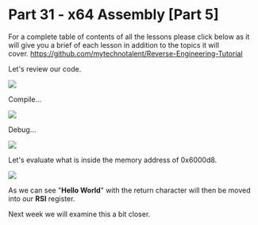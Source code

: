 # Part 31 - x64 Assembly \[Part 5\]

For a complete table of contents of all the lessons please click below as it will give you a brief of each lesson in addition to the topics it will cover.&nbsp;https://github.com/mytechnotalent/Reverse-Engineering-Tutorial

Let's review our code.

<div class="slate-resizable-image-embed slate-image-embed__resize-full-width"><img src="https://media-exp1.licdn.com/dms/image/C4E12AQElNN_jEOL1BA/article-inline_image-shrink_1000_1488/0/1553248751760?e=1614211200&amp;v=beta&amp;t=kM0LO-0o2zwHqVXB3Cdbc-OVQ4pM61KFFA9ZLwkje8M"/></div>

Compile...

<div class="slate-resizable-image-embed slate-image-embed__resize-full-width"><img src="https://media-exp1.licdn.com/dms/image/C4E12AQHZZXT8eNsPtQ/article-inline_image-shrink_1000_1488/0/1553248766003?e=1614211200&amp;v=beta&amp;t=v1I8qrtpJ90W8bkRnD4in1ciuV0QhbRrUBUztloznP0"/></div>

Debug...

<div class="slate-resizable-image-embed slate-image-embed__resize-full-width"><img src="https://media-exp1.licdn.com/dms/image/C4E12AQEuLBaBtI8MTw/article-inline_image-shrink_1000_1488/0/1553248783477?e=1614211200&amp;v=beta&amp;t=tGW5Z4y3F3Gsp0WWhYqYpvQgTpTOk8_Jle8a9sz4zk0"/></div>

Let's evaluate what is inside the memory address of 0x6000d8.

<div class="slate-resizable-image-embed slate-image-embed__resize-full-width"><img src="https://media-exp1.licdn.com/dms/image/C4E12AQG9j-_tdPqNAw/article-inline_image-shrink_1000_1488/0/1553248844375?e=1614211200&amp;v=beta&amp;t=Jrbii9tYGCkHpXZ3gakSK3SBw81AXhnt5Xo4BW6MV7Y"/></div>

As we can see "__Hello World__" with the return character will then be moved into our __RSI__ register.

Next week we will examine this a bit closer.